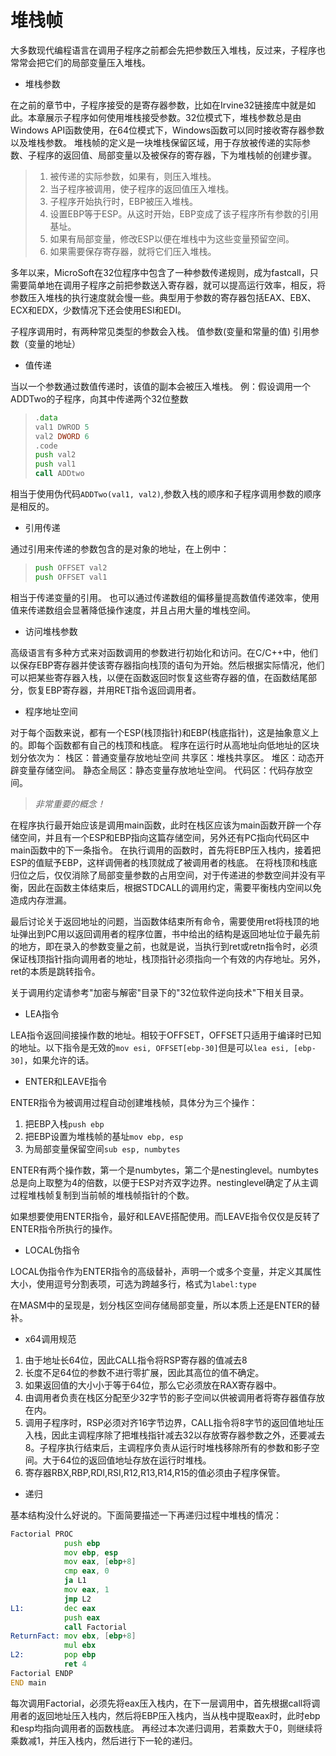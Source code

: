 # 堆栈帧

大多数现代编程语言在调用子程序之前都会先把参数压入堆栈，反过来，子程序也常常会把它们的局部变量压入堆栈。

* 堆栈参数

在之前的章节中，子程序接受的是寄存器参数，比如在Irvine32链接库中就是如此。本章展示子程序如何使用堆栈接受参数。32位模式下，堆栈参数总是由Windows API函数使用，在64位模式下，Windows函数可以同时接收寄存器参数以及堆栈参数。
堆栈帧的定义是一块堆栈保留区域，用于存放被传递的实际参数、子程序的返回值、局部变量以及被保存的寄存器，下为堆栈帧的创建步骤。

> 1. 被传递的实际参数，如果有，则压入堆栈。
> 2. 当子程序被调用，使子程序的返回值压入堆栈。
> 3. 子程序开始执行时，EBP被压入堆栈。
> 4. 设置EBP等于ESP。从这时开始，EBP变成了该子程序所有参数的引用基址。
> 5. 如果有局部变量，修改ESP以便在堆栈中为这些变量预留空间。
> 6. 如果需要保存寄存器，就将它们压入堆栈。

多年以来，MicroSoft在32位程序中包含了一种参数传递规则，成为fastcall，只需要简单地在调用子程序之前把参数送入寄存器，就可以提高运行效率，相反，将参数压入堆栈的执行速度就会慢一些。典型用于参数的寄存器包括EAX、EBX、ECX和EDX，少数情况下还会使用ESI和EDI。

子程序调用时，有两种常见类型的参数会入栈。
值参数(变量和常量的值)
引用参数（变量的地址）

* 值传递

当以一个参数通过数值传递时，该值的副本会被压入堆栈。
例：假设调用一个ADDTwo的子程序，向其中传递两个32位整数

> ```asm
> .data
> val1 DWROD 5
> val2 DWORD 6
> .code
> push val2
> push val1
> call ADDtwo
> ```

相当于使用伪代码`ADDTwo(val1, val2)`,参数入栈的顺序和子程序调用参数的顺序是相反的。

* 引用传递

通过引用来传递的参数包含的是对象的地址，在上例中：

> ```asm
> push OFFSET val2
> push OFFSET val1
> ```

相当于传递变量的引用。
也可以通过传递数组的偏移量提高数值传递效率，使用值来传递数组会显著降低操作速度，并且占用大量的堆栈空间。

* 访问堆栈参数

高级语言有多种方式来对函数调用的参数进行初始化和访问。在C/C++中，他们以保存EBP寄存器并使该寄存器指向栈顶的语句为开始。然后根据实际情况，他们可以把某些寄存器入栈，以便在函数返回时恢复这些寄存器的值，在函数结尾部分，恢复EBP寄存器，并用RET指令返回调用者。

* 程序地址空间

对于每个函数来说，都有一个ESP(栈顶指针)和EBP(栈底指针)，这是抽象意义上的。即每个函数都有自己的栈顶和栈底。
程序在运行时从高地址向低地址的区块划分依次为：
栈区：普通变量存放地址空间
共享区：堆栈共享区。
堆区：动态开辟变量存储空间。
静态全局区：静态变量存放地址空间。
代码区：代码存放空间。
> _非常重要的概念！_  

在程序执行最开始应该是调用main函数，此时在栈区应该为main函数开辟一个存储空间，并且有一个ESP和EBP指向这篇存储空间，另外还有PC指向代码区中main函数中的下一条指令。
在执行调用的函数时，首先将EBP压入栈内，接着把ESP的值赋予EBP，这样调佣者的栈顶就成了被调用者的栈底。
在将栈顶和栈底归位之后，仅仅消除了局部变量参数的占用空间，对于传递进的参数空间并没有平衡，因此在函数主体结束后，根据STDCALL的调用约定，需要平衡栈内空间以免造成内存泄漏。

最后讨论关于返回地址的问题，当函数体结束所有命令，需要使用ret将栈顶的地址弹出到PC用以返回调用者的程序位置，书中给出的结构是返回地址位于最先前的地方，即在录入的参数变量之前，也就是说，当执行到ret或retn指令时，必须保证栈顶指针指向调用者的地址，栈顶指针必须指向一个有效的内存地址。另外，ret的本质是跳转指令。

关于调用约定请参考"加密与解密"目录下的"32位软件逆向技术"下相关目录。

* LEA指令

LEA指令返回间接操作数的地址。相较于OFFSET，OFFSET只适用于编译时已知的地址。以下指令是无效的`mov esi, OFFSET[ebp-30]`但是可以`lea esi, [ebp-30]`，如果允许的话。

* ENTER和LEAVE指令

ENTER指令为被调用过程自动创建堆栈帧，具体分为三个操作：

1. 把EBP入栈`push ebp`
2. 把EBP设置为堆栈帧的基址`mov ebp, esp`
3. 为局部变量保留空间`sub esp, numbytes`

ENTER有两个操作数，第一个是numbytes，第二个是nestinglevel。numbytes总是向上取整为4的倍数，以便于ESP对齐双字边界。nestinglevel确定了从主调过程堆栈帧复制到当前帧的堆栈帧指针的个数。

如果想要使用ENTER指令，最好和LEAVE搭配使用。而LEAVE指令仅仅是反转了ENTER指令所执行的操作。

* LOCAL伪指令

LOCAL伪指令作为ENTER指令的高级替补，声明一个或多个变量，并定义其属性大小，使用逗号分割表项，可选为跨越多行，格式为`label:type`

在MASM中的呈现是，划分栈区空间存储局部变量，所以本质上还是ENTER的替补。

* x64调用规范

1. 由于地址长64位，因此CALL指令将RSP寄存器的值减去8
2. 长度不足64位的参数不进行零扩展，因此其高位的值不确定。
3. 如果返回值的大小小于等于64位，那么它必须放在RAX寄存器中。
4. 由调用者负责在栈区分配至少32字节的影子空间以供被调用者将寄存器值存放在内。
5. 调用子程序时，RSP必须对齐16字节边界，CALL指令将8字节的返回值地址压入栈，因此主调程序除了把堆栈指针减去32以存放寄存器参数之外，还要减去8。子程序执行结束后，主调程序负责从运行时堆栈移除所有的参数和影子空间。大于64位的返回值地址存放在运行时堆栈。
6. 寄存器RBX,RBP,RDI,RSI,R12,R13,R14,R15的值必须由子程序保管。

* 递归

基本结构没什么好说的。下面简要描述一下再递归过程中堆栈的情况：

```asm
Factorial PROC
            push ebp
            mov ebp, esp
            mov eax, [ebp+8]
            cmp eax, 0
            ja L1
            mov eax, 1
            jmp L2
L1:         dec eax
            push eax
            call Factorial
ReturnFact: mov ebx, [ebp+8]
            mul ebx
L2:         pop ebp
            ret 4
Factorial ENDP
END main
```

每次调用Factorial，必须先将eax压入栈内，在下一层调用中，首先根据call将调用者的返回地址压入栈内，然后将EBP压入栈内，当从栈中提取eax时，此时ebp和esp均指向调用者的函数栈底。
再经过本次递归调用，若乘数大于0，则继续将乘数减1，并压入栈内，然后进行下一轮的递归。
